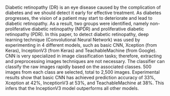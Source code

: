 Diabetic retinopathy (DR) is an eye disease caused by the complication of diabetes and we should detect it early for effective treatment. As diabetes progresses, the vision of a patient may start to deteriorate and lead to diabetic retinopathy. As a result, two groups were identified, namely non-proliferative diabetic retinopathy (NPDR) and proliferative diabetic retinopathy (PDR). In this paper, to detect diabetic retinopathy, deep learning technique (Convolutional Neural Network) was used by experimenting in 4 different models, such as basic CNN, Xception (from Keras), InceptionV3 (from Keras) and TeachableMachine (from Google). CNN is very specialized in image classification tasks; therefore, extracting and preprocessing images techniques are not necessary.  The classifier can classify the raw images rapidly based on the associated classes. 500 images from each class are selected, total to 2,500 images. Experimental results show that basic CNN has achieved prediction accuracy of 33%, Xception at 42%, InceptionV3 at 53%, and TeachableMachine at 38%. This infers that the InceptionV3 model outperforms all other models. 


